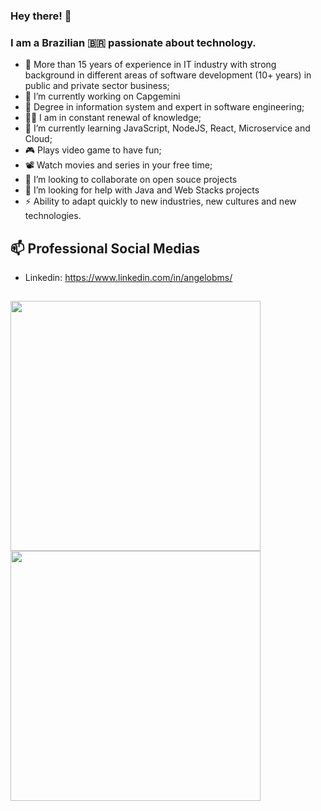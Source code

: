 ### Hey there! 👋

### I am a Brazilian 🇧🇷️ passionate about technology.

- 🔭 More than 15 years of experience in IT industry with strong background in different areas of software development (10+ years) in public and private sector business;
- 👷️ I’m currently working on Capgemini
- 🌱 Degree in information system and expert in software engineering;
- 👨‍💻️ I am in constant renewal of knowledge;
- 🚀️ I’m currently learning JavaScript, NodeJS, React, Microservice and Cloud;
- 🎮️ Plays video game to have fun;
- 📽️ Watch movies and series in your free time; 
- 👯 I’m looking to collaborate on open souce projects 
- 🤔 I’m looking for help with Java and Web Stacks projects
- ⚡️ Ability to adapt quickly to new industries, new cultures and new technologies. 

## 📫 Professional Social Medias

 - Linkedin: https://www.linkedin.com/in/angelobms/ 

##
 
 <img width="400px" align="left" src="https://github-readme-stats.vercel.app/api?username=angelobms&count_private=true&show_icons=true" />
 <img width="400px" align="left" src="https://github-readme-stats.vercel.app/api/top-langs?username=angelobms&layout=compact" />
 <br />
 <a href="https://sourcerer.io/angelobms"><img src="https://img.shields.io/badge/HTML-111%20commits-orange.svg" alt=""></a> 
 <a href="https://sourcerer.io/angelobms"><img src="https://img.shields.io/badge/CSS-87%20commits-orange.svg" alt=""></a> 
 <a href="https://sourcerer.io/angelobms"><img src="https://img.shields.io/badge/TypeScript-26%20commits-orange.svg" alt=""></a> 
 <a href="https://sourcerer.io/angelobms"><img src="https://img.shields.io/badge/Java-92%20commits-orange.svg" alt=""></a> 
 <a href="https://sourcerer.io/angelobms"><img src="https://img.shields.io/badge/JavaScript-133%20commits-orange.svg" alt=""></a> 
 <a href="https://sourcerer.io/angelobms"><img src="https://img.shields.io/badge/Python-10%20commits-orange.svg" alt=""></a> 
